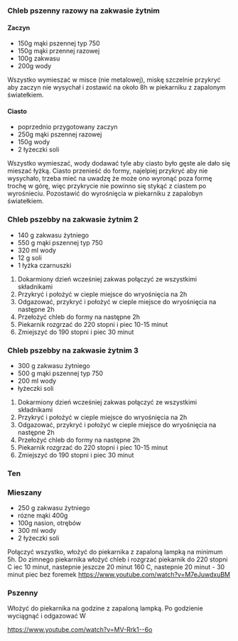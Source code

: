 ### Chleb pszenny razowy na zakwasie żytnim
#### Zaczyn
* 150g mąki pszennej typ 750
* 150g mąki przennej razowej
* 100g zakwasu
* 200g wody

Wszystko wymieszać w misce (nie metalowej), miskę szczelnie przykryć aby zaczyn nie wysychał i zostawić na około 8h w piekarniku z zapalonym światełkiem.

#### Ciasto
* poprzednio przygotowany zaczyn
* 250g mąki pszennej razowej
* 150g wody
* 2 łyżeczki soli

Wszystko wymieszać, wody dodawać tyle aby ciasto było gęste ale dało się mieszać łyżką. Ciasto przenieść do formy, najelpiej przykryć aby nie wysychało, trzeba mieć na uwadzę że może ono wyronąć poza formę trochę w górę, więc przykrycie nie powinno się stykąć z ciastem po wyrośnieciu. Pozostawić do wyrośnięcia w piekarniku z zapalobyn światełkiem.


### Chleb pszebby na zakwasie żytnim 2
* 140 g zakwasu żytniego
* 550 g mąki pszennej typ 750
* 320 ml wody
* 12 g soli
* 1 łyżka czarnuszki

1. Dokarmiony dzień wcześniej zakwas połączyć ze wszystkimi składnikami
2. Przykryć i położyć w cieple miejsce do wryośnięcia na 2h
3. Odgazować, przykryć i położyć w cieple miejsce do wryośnięcia na następne 2h
4. Przełożyć chleb do formy na następne 2h
5. Piekarnik rozgrzać do 220 stopni i piec 10-15 minut
6. Zmiejszyć do 190 stopni i piec 30 minut

### Chleb pszebby na zakwasie żytnim 3
* 300 g zakwasu żytniego
* 500 g mąki pszennej typ 750
* 200 ml wody
* łyżeczki soli

1. Dokarmiony dzień wcześniej zakwas połączyć ze wszystkimi składnikami
2. Przykryć i położyć w cieple miejsce do wryośnięcia na 2h
3. Odgazować, przykryć i położyć w cieple miejsce do wryośnięcia na następne 2h
4. Przełożyć chleb do formy na następne 2h
5. Piekarnik rozgrzać do 220 stopni i piec 10-15 minut
6. Zmiejszyć do 190 stopni i piec 30 minut


### Ten
### Mieszany

* 250 g zakwasu żytniego
* rózne mąki  400g
* 100g nasion, otrębów
* 300 ml wody
* 2 łyżeczki soli

Połączyć wszystko, włożyć do piekarnika z zapaloną lampką na minimum 5h.
Do zimnego piekarnika włożyć chleb i rozgrzać piekarnik do 220 stopni C iec 10 minut, nastepnie jeszcze 20 minut 160 C, nastepnie 20 minut - 30 minut piec bez foremek
https://www.youtube.com/watch?v=M7eJuwdxuBM

### Pszenny

Włożyć do piekarnika na godzine z zapaloną lampką.
Po godzienie wyciągnąć i odgazować
W


https://www.youtube.com/watch?v=MV-Rrk1--6o
